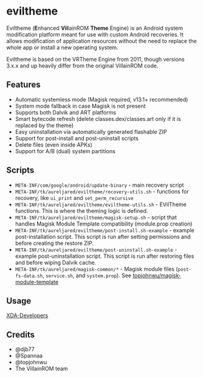 # eviltheme

Eviltheme (**E**nhanced **Vil**lainROM **Theme** Engine) is an Android system modification platform meant for use with custom Android recoveries.
It allows modification of application resources without the need to replace the whole app or install a new operating system.

Eviltheme is based on the VRTheme Engine from 2011, though versions 3.x.x and up heavily differ from the original VillainROM code.

## Features

- Automatic systemless mode (Magisk required, v13.1+ recommended)
- System mode fallback in case Magisk is not present
- Supports both Dalvik and ART platforms
- Smart bytecode refresh (delete classes.dex/classes.art only if it is replaced by the theme)
- Easy uninstallation via automatically generated flashable ZIP
- Support for post-install and post-uninstall scripts
- Delete files (even inside APKs)
- Support for A/B (dual) system partitions

## Scripts

- `META-INF/com/google/android/update-binary` - main recovery script
- `META-INF/tk/aureljared/eviltheme/recovery-utils.sh` - functions for recovery, like `ui_print` and `set_perm_recursive`
- `META-INF/tk/aureljared/eviltheme/eviltheme-utils.sh` - EVilTheme functions. This is where the theming logic is defined.
- `META-INF/tk/aureljared/eviltheme/magisk-setup.sh` - script that handles Magisk Module Template compatibility (module.prop creation)
- `META-INF/tk/aureljared/eviltheme/post-install.sh-example` - example post-installation script. This script is run after setting permissions and before creating the restore ZIP.
- `META-INF/tk/aureljared/eviltheme/post-uninstall.sh-example` - example post-uninstallation script. This script is run after restoring files and before wiping Dalvik cache.
- `META-INF/tk/aureljared/magisk-common/*` - Magisk module files (`post-fs-data.sh`, `service.sh`, and `system.prop`). See [topjohnwu/magisk-module-template](https://github.com/topjohnwu/magisk-module-template)

## Usage

[XDA-Developers](https://forum.xda-developers.com/showthread.php?t=2774436)

## Credits

- @djb77
- @Spannaa
- @topjohnwu
- The VillainROM team
